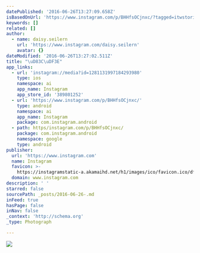 ```yaml
---
datePublished: '2016-06-26T13:27:09.658Z'
isBasedOnUrl: 'https://www.instagram.com/p/BHHfsOCjnxc/?tagged=itwstories'
keywords: []
related: []
author:
  - name: daisy.seilern
    url: 'https://www.instagram.com/daisy.seilern'
    avatar: {}
dateModified: '2016-06-26T13:27:02.511Z'
title: "\uD83C\uDF3E"
app_links:
  - url: 'instagram://media?id=1281131997184293980'
    type: ios
    namespace: ai
    app_name: Instagram
    app_store_id: '389801252'
  - url: 'https://www.instagram.com/p/BHHfsOCjnxc/'
    type: android
    namespace: ai
    app_name: Instagram
    package: com.instagram.android
  - path: https/instagram.com/p/BHHfsOCjnxc/
    package: com.instagram.android
    namespace: google
    type: android
publisher:
  url: 'https://www.instagram.com'
  name: Instagram
  favicon: >-
    https://instagramstatic-a.akamaihd.net/h1/images/ico/favicon.ico/dfa85bb1fd63.ico
  domain: www.instagram.com
description: ' '
starred: false
sourcePath: _posts/2016-06-26-.md
inFeed: true
hasPage: false
inNav: false
_context: 'http://schema.org'
_type: Photograph

---
```

![ ](https://scontent.cdninstagram.com/t51.2885-15/s640x640/sh0.08/e35/13525312_1113381178733336_535190567_n.jpg?ig_cache_key=MTI4MTEzMTk5NzE4NDI5Mzk4MA%3D%3D.2)